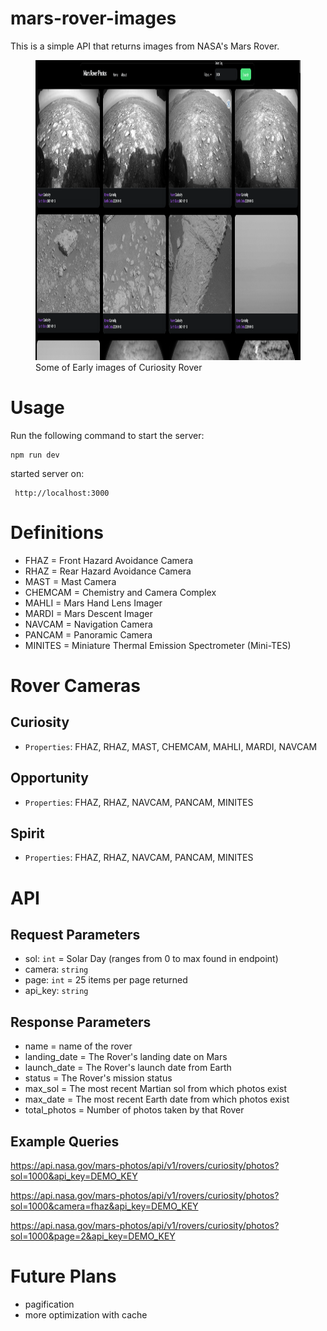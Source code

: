 # mars-rover-images
This is a simple API that returns images from NASA's Mars Rover.

<figure>
<img src="https://raw.githubusercontent.com/Quelich/mars-rover-images/main/images/overview_1.png" width="960" height="480">
  <figcaption>Some of Early images of Curiosity Rover</figcaption>
</figure>

# Usage

Run the following command to start the server:

    npm run dev

started server on:

     http://localhost:3000
# Definitions
- FHAZ = Front Hazard Avoidance Camera
- RHAZ = Rear Hazard Avoidance Camera	
- MAST = Mast Camera
- CHEMCAM = Chemistry and Camera Complex	
- MAHLI = Mars Hand Lens Imager
- MARDI = Mars Descent Imager
- NAVCAM = Navigation Camera
- PANCAM = Panoramic Camera
- MINITES = Miniature Thermal Emission Spectrometer (Mini-TES)
# Rover Cameras
## Curiosity
- `Properties`: FHAZ, RHAZ, MAST, CHEMCAM, MAHLI, MARDI, NAVCAM
## Opportunity
- `Properties`: FHAZ, RHAZ, NAVCAM, PANCAM, MINITES
## Spirit
- `Properties`: FHAZ, RHAZ, NAVCAM, PANCAM, MINITES
# API
## Request Parameters
- sol: `int` = Solar Day (ranges from 0 to max found in endpoint)
- camera: `string`
- page: `int` = 25 items per page returned
- api_key: `string`

## Response Parameters
- name = name of the rover
- landing_date = The Rover's landing date on Mars
- launch_date = The Rover's launch date from Earth
- status = The Rover's mission status
- max_sol = The most recent Martian sol from which photos exist
- max_date = The most recent Earth date from which photos exist
- total_photos = Number of photos taken by that Rover
## Example Queries
https://api.nasa.gov/mars-photos/api/v1/rovers/curiosity/photos?sol=1000&api_key=DEMO_KEY

https://api.nasa.gov/mars-photos/api/v1/rovers/curiosity/photos?sol=1000&camera=fhaz&api_key=DEMO_KEY

https://api.nasa.gov/mars-photos/api/v1/rovers/curiosity/photos?sol=1000&page=2&api_key=DEMO_KEY

# Future Plans
- pagification
- more optimization with cache
